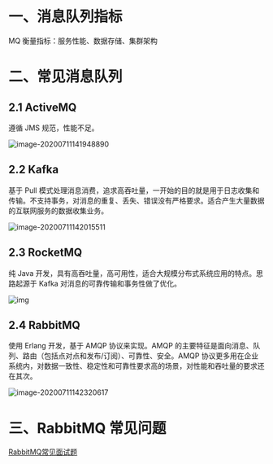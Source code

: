 # 一、消息队列指标

MQ 衡量指标：服务性能、数据存储、集群架构

# 二、常见消息队列

## 2.1 ActiveMQ

遵循 JMS 规范，性能不足。

![image-20200711141948890](https://s3.ax1x.com/2020/11/24/DYOMjS.png)

## 2.2 Kafka

基于 Pull 模式处理消息消费，追求高吞吐量，一开始的目的就是用于日志收集和传输。不支持事务，对消息的重复、丢失、错误没有严格要求。适合产生大量数据的互联网服务的数据收集业务。

![image-20200711142015511](https://s3.ax1x.com/2020/11/24/DYOlng.png)

## 2.3 RocketMQ

纯 Java 开发，具有高吞吐量，高可用性，适合大规模分布式系统应用的特点。思路起源于 Kafka 对消息的可靠传输和事务性做了优化。

![img](https://s3.ax1x.com/2020/11/24/DYO1BQ.png)

## 2.4 RabbitMQ

使用 Erlang 开发，基于 AMQP 协议来实现。AMQP 的主要特征是面向消息、队列、路由（包括点对点和发布/订阅）、可靠性、安全。AMQP 协议更多用在企业系统内，对数据一致性、稳定性和可靠性要求高的场景，对性能和吞吐量的要求还在其次。

![image-20200711142320617](https://s3.ax1x.com/2020/11/24/DYO37j.png)

# 三、RabbitMQ 常见问题

[RabbitMQ常见面试题](https://blog.csdn.net/u010919402/article/details/109089286)